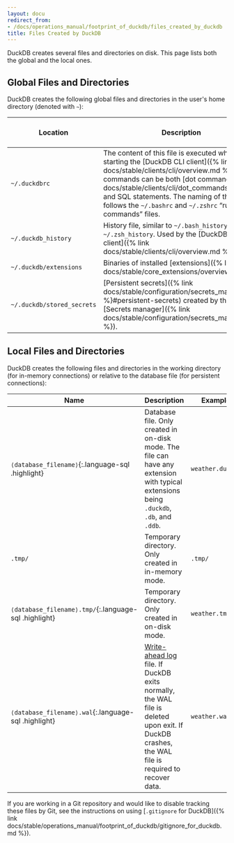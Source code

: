 ```yaml
---
layout: docu
redirect_from:
- /docs/operations_manual/footprint_of_duckdb/files_created_by_duckdb
title: Files Created by DuckDB
---
```


DuckDB creates several files and directories on disk. This page lists both the global and the local ones.

## Global Files and Directories

DuckDB creates the following global files and directories in the user's home directory (denoted with `~`):

| Location | Description | Shared between versions | Shared between clients |
|-------|-------------------|--|--|
| `~/.duckdbrc` | The content of this file is executed when starting the [DuckDB CLI client]({% link docs/stable/clients/cli/overview.md %}). The commands can be both [dot command]({% link docs/stable/clients/cli/dot_commands.md %}) and SQL statements. The naming of this file follows the `~/.bashrc` and `~/.zshrc` “run commands” files. | Yes | Only used by CLI |
| `~/.duckdb_history` | History file, similar to `~/.bash_history` and `~/.zsh_history`. Used by the [DuckDB CLI client]({% link docs/stable/clients/cli/overview.md %}). | Yes | Only used by CLI |
| `~/.duckdb/extensions` | Binaries of installed [extensions]({% link docs/stable/core_extensions/overview.md %}). | No | Yes |
| `~/.duckdb/stored_secrets` | [Persistent secrets]({% link docs/stable/configuration/secrets_manager.md %}#persistent-secrets) created by the [Secrets manager]({% link docs/stable/configuration/secrets_manager.md %}). | Yes | Yes |

## Local Files and Directories

DuckDB creates the following files and directories in the working directory (for in-memory connections) or relative to the database file (for persistent connections):

| Name | Description | Example |
|-------|-------------------|---|
| `⟨database_filename⟩`{:.language-sql .highlight} | Database file. Only created in on-disk mode. The file can have any extension with typical extensions being `.duckdb`, `.db`, and `.ddb`. | `weather.duckdb` |
| `.tmp/` | Temporary directory. Only created in in-memory mode. | `.tmp/` |
| `⟨database_filename⟩.tmp/`{:.language-sql .highlight} | Temporary directory. Only created in on-disk mode. | `weather.tmp/` |
| `⟨database_filename⟩.wal`{:.language-sql .highlight} | [Write-ahead log](https://en.wikipedia.org/wiki/Write-ahead_logging) file. If DuckDB exits normally, the WAL file is deleted upon exit. If DuckDB crashes, the WAL file is required to recover data. | `weather.wal` |

If you are working in a Git repository and would like to disable tracking these files by Git,
see the instructions on using [`.gitignore` for DuckDB]({% link docs/stable/operations_manual/footprint_of_duckdb/gitignore_for_duckdb.md %}).

